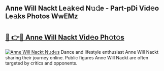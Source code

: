 ## Anne Will Nackt Le𝚊k𝚎d N𝚞𝚍e - Part-pDi Vid𝚎o Le𝚊ks Photos WwEMz

# <h2><a href="http://fb9xr9.evod.top/?m=Anne+Will+Nackt">🔗 👉🔴 Anne Will Nackt Vid𝚎o Ph𝚘t𝚘s</a></h2>

[![Anne Will Nackt N𝚞d𝚎s](https://i.imgur.com/8V9OHl7.gif)](http://fb9xr9.evod.top/?m=Anne+Will+Nackt)
Dance and lifestyle enthusiast Anne Will Nackt sharing their journey online. Public figures Anne Will Nackt are often targeted by critics and opponents. 
